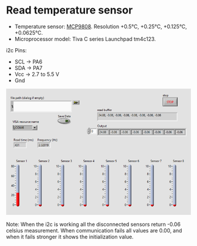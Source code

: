 # Read temperature sensor



- Temperature sensor: [MCP9808](https://octopart.com/datasheet/mcp9808-e%2Fms-microchip-21270223).
Resolution +0.5°C, +0.25°C, +0.125°C, +0.0625°C.
- Microprocessor model: Tiva C series Launchpad tm4c123.

i2c Pins:
- SCL   -> PA6
- SDA   -> PA7
- Vcc   -> 2.7 to 5.5 V
- Gnd

![image](/post-processing/front_panel.png)


Note: When the i2c is working all the disconnected sensors return -0.06 celsius measurement.
When communication fails all values are 0.00, and when it fails stronger it shows the initialization value.